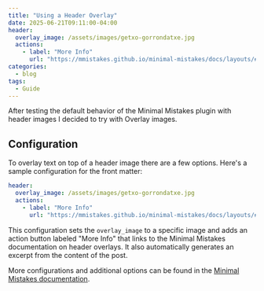 ```yaml
---
title: "Using a Header Overlay"
date: 2025-06-21T09:11:00-04:00
header:
  overlay_image: /assets/images/getxo-gorrondatxe.jpg
  actions:
    - label: "More Info"
      url: "https://mmistakes.github.io/minimal-mistakes/docs/layouts/#header-overlay"
categories:
  - blog
tags:
  - Guide
---
```


After testing the default behavior of the Minimal Mistakes plugin with header images I decided to try with Overlay 
images. 

## Configuration

To overlay text on top of a header image there are a few options. Here's a sample configuration for the front matter:

```yaml
header:
  overlay_image: /assets/images/getxo-gorrondatxe.jpg
  actions:
    - label: "More Info"
      url: "https://mmistakes.github.io/minimal-mistakes/docs/layouts/#header-overlay"
```

This configuration sets the `overlay_image` to a specific image and adds an action button labeled "More Info" that links
to the Minimal Mistakes documentation on header overlays. It also automatically generates an excerpt from the content of
the post.

More configurations and additional options can be found in the  [Minimal Mistakes documentation].

[Minimal Mistakes documentation]: https://mmistakes.github.io/minimal-mistakes/docs/layouts/#headers

